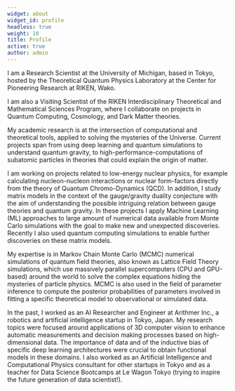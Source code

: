 ```yaml
---
widget: about
widget_id: profile
headless: true
weight: 10
title: Profile
active: true
author: admin
---
```

I am a Research Scientist at the University of Michigan, based in Tokyo, hosted by the Theoretical Quantum Physics Laboratory at the Center for Pioneering Research at RIKEN, Wako.

I am also a Visiting Scientist of the RIKEN Interdisciplinary Theoretical and Mathematical Sciences Program, where I collaborate on projects in Quantum Computing, Cosmology, and Dark Matter theories.

My academic research is at the intersection of computational and theoretical tools, applied to solving the mysteries of the Universe.
Current projects span from using deep learning and quantum simulations to understand quantum gravity, to high-performance-computations of subatomic particles in theories that could explain the origin of matter.

I am working on projects related to low-energy nuclear physics, for example calculating nucleon-nucleon interactions or nuclear form-factors directly from the theory of Quantum Chromo-Dynamics (QCD). In addition, I study matrix models in the context of the gauge/gravity duality conjecture with the aim of understanding the possible intriguing relation between gauge theories and quantum gravity. In these projects I apply Machine Learning (ML) approaches to large amount of numerical data available from Monte Carlo simulations with the goal to make new and unexpected discoveries. Recently I also used quantum computing simulations to enable further discoveries on these matrix models.

My expertise is in Markov Chain Monte Carlo (MCMC) numerical simulations of quantum field theories, also known as Lattice Field Theory simulations, which use massively parallel supercomputers (CPU and GPU-based) around the world to solve the complex equations hiding the mysteries of particle physics. MCMC is also used in the field of parameter inference to compute the posterior probabilities of parameters involved in  fitting a specific theoretical model to observational or simulated data.

In the past, I worked as an AI Researcher and Engineer at Arithmer Inc., a robotics and artificial intelligence startup in Tokyo, Japan. My research topics were focused around applications of 3D computer vision to enhance automatic measurements and decision making processes based on high-dimensional data. The importance of data and of the inductive bias of specific deep learning architectures were crucial to obtain functional models in these domains. I also worked as an Artificial Intelligence and Computational Physics consultant for other startups in Tokyo and as a teacher for Data Science Bootcamps at Le Wagon Tokyo (trying to inspire the future generation of data scientist!).